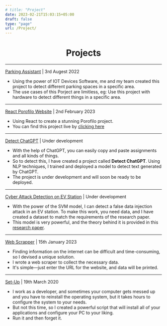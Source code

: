 ```yaml
---
# title: "Project"
date: 2023-02-21T15:03:15+05:00
draft: false
type: "page"
url: /Project/
---
```


<h1 align="center">Projects</h1>

-----

[Parking Assistant](/Parking-Assistant/) | 3rd Augest 2022
- Using the power of IOT Devices Software, me and my team created this project to detect different parking spaces in a specific area.
- The use cases of this Porject are limitless, eg: Use this project with hardware to detect different things in a specific area. 

-----

[React Porofilo Website](/Portifilo-Website/) | 2nd February 2023
- Using React to create a stunning Porofilo project.
- You can find this project live by [clicking here](https://rafay99.info)

----

[Detect ChatGPT](/detect-chat-gpt/) | Under development
- With the help of ChatGPT, you can easily copy and paste assignments and all kinds of things.
- So to detect this, I have created a project called **Detect ChatGPT**. Using NLP techniques, I trained and deployed a model to detect text generated by ChatGPT.
- The project is under development and will soon be ready to be deployed.

----

[Cyber Attack Detection on EV Station](/cyber-attack-detection/) | Under development
- With the power of the SVM model, I can detect a false data injection attack in an EV station. To make this work, you need data, and I have created a dataset to match the requirements of the research paper.
- This model is very powerful, and the theory behind it is provided in this [research paper](https://github.com/rafay99-epic/Cyber-Attack-Detection/blob/main/Research%20Paper/Cyber-Attack_on_P2P_Energy_Transaction_Between_Connected_Electric_Vehicles_A_False_Data_Injection_Detection_Based_Machine_Learning_Model-1.pdf).

----

[Web Scrapper](/web-scrapper/) | 15th January 2023
- Finding information on the internet can be difficult and time-consuming, so I devised a unique solution.
- I wrote a web scraper to collect the necessary data.
- It's simple—just enter the URL for the website, and data will be printed.

----

[Set-Up](/Gnome-Setup/) | 19th March 2020
- I work as a developer, and sometimes your computer gets messed up and you have to reinstall the operating system, but it takes hours to configure the system to your needs.
- But not this time, so I created a powerful script that will install all of your applications and configure your PC to your liking.
- Run it and then forget it.




<!-- With My experience and my work flow here are my project:

## University Final Year Project:
You find every thing, the working and code checkout this article [Parking Assistant](/Parking-Space-Detection/)

## Web Scrapper:
A web scrapper is used to get alot of information from different website, All you need to provide the URl of the websie and you can find the Working and code of this application in this article [Web Scrapper](/web-scrapper/) -->

